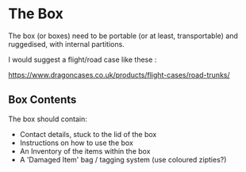 # The Box

The box (or boxes) need to be portable (or at least, transportable) and ruggedised, with internal partitions.

I would suggest a flight/road case like these : 

https://www.dragoncases.co.uk/products/flight-cases/road-trunks/

## Box Contents

The box should contain:

* Contact details, stuck to the lid of the box
* Instructions on how to use the box
* An Inventory of the items within the box
* A 'Damaged Item' bag / tagging system (use coloured zipties?)